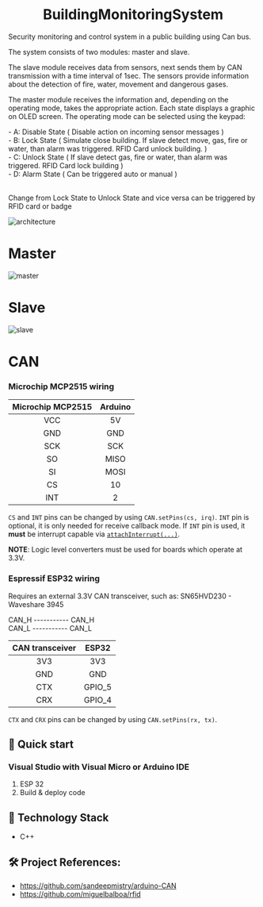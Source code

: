 <h1 align="center">
  BuildingMonitoringSystem
</h1>
<p>Security monitoring and control system in a public building using Can bus.</p>
<p>The system consists of two modules: master and slave.</p> 

<p>The slave module receives data from sensors, next sends them by CAN transmission with a time interval of 1sec. The sensors provide information about the detection of fire, water, movement and dangerous gases.</p>

<p>The master module receives the information and, depending on the operating mode, takes the appropriate action. Each state displays a graphic on OLED screen. The operating mode can be selected using the keypad:</p>
- A: Disable State ( Disable action on incoming sensor messages )<br/>
- B: Lock State ( Simulate close building. If slave detect move, gas, fire or water, than alarm was triggered. RFID Card unlock building. )<br/>
- C: Unlock State ( If slave detect gas, fire or water, than alarm was triggered. RFID Card lock building )<br/>
- D: Alarm State ( Can be triggered auto or manual )<br/><br/>

<p>Change from Lock State to Unlock State and vice versa can be triggered by RFID card or badge</p>

![architecture](https://user-images.githubusercontent.com/38471368/148918213-27d3c155-dfc0-4c97-afc3-69e99ef02944.png)

# Master

![master](https://user-images.githubusercontent.com/38471368/148575802-17fef368-e944-4c77-8095-dd460ee70d9f.png)


# Slave

![slave](https://user-images.githubusercontent.com/38471368/148462722-69f697cd-3ba4-4d00-b532-36160dce1bb4.png)

# CAN

### Microchip MCP2515 wiring

| Microchip MCP2515 | Arduino |
| :---------------: | :-----: |
| VCC | 5V |
| GND | GND |
| SCK | SCK |
| SO | MISO |
| SI | MOSI |
| CS | 10 |
| INT | 2 |


`CS` and `INT` pins can be changed by using `CAN.setPins(cs, irq)`. `INT` pin is optional, it is only needed for receive callback mode. If `INT` pin is used, it **must** be interrupt capable via [`attachInterrupt(...)`](https://www.arduino.cc/en/Reference/AttachInterrupt).

**NOTE**: Logic level converters must be used for boards which operate at 3.3V.

### Espressif ESP32 wiring

Requires an external 3.3V CAN transceiver, such as: SN65HVD230 - Waveshare 3945 <br/>

CAN_H ----------- CAN_H <br/>
CAN_L ----------- CAN_L <br/>


| CAN transceiver | ESP32 |
| :-------------: | :---: |
| 3V3 | 3V3 |
| GND | GND |
| CTX | GPIO_5 |
| CRX | GPIO_4 |

`CTX` and `CRX` pins can be changed by using `CAN.setPins(rx, tx)`.



## 🚀 Quick start
### Visual Studio with Visual Micro or Arduino IDE
1. ESP 32
2. Build & deploy code

## 🧪 Technology Stack

- C++

## 🛠️ Project References:

- https://github.com/sandeepmistry/arduino-CAN
- https://github.com/miguelbalboa/rfid
